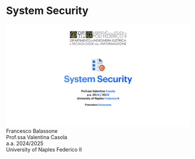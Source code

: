 # System Security
![Logo](img/logo.png)
Francesco Balassone \
Prof.ssa Valentina Casola \
a.a. 2024/2025 \
University of Naples Federico II
